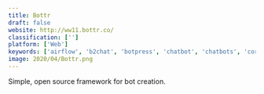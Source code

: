 ```yaml
---
title: Bottr
draft: false 
website: http://ww11.bottr.co/
classification: ['']
platform: ['Web']
keywords: ['airflow', 'b2chat', 'botpress', 'chatbot', 'chatbots', 'corvid_by_wix', 'dialogflow', 'floatbot', 'hubot', 'ibm_customer_experience', 'knowledge_bot', 'landbot', 'meya.ai', 'motion.ai', 'recast.ai', 'smatbot', 'webflow_cms', 'drystack']
image: 2020/04/Bottr.png
---
```

Simple, open source framework for bot creation.